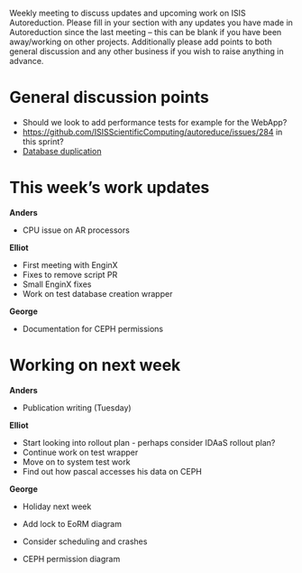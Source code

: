 Weekly meeting to discuss updates and upcoming work on ISIS Autoreduction.
Please fill in your section with any updates you have made in Autoreduction since the last meeting – this can be blank if you have been away/working on other projects. Additionally please add points to both general discussion and any other business if you wish to raise anything in advance. 

General discussion points
=========================
* Should we look to add performance tests for example for the WebApp?
* https://github.com/ISISScientificComputing/autoreduce/issues/284 in this sprint?
* [Database duplication](https://github.com/ISISScientificComputing/autoreduce/issues/285)

This week’s work updates
========================

**Anders**
* CPU issue on AR processors

**Elliot**
* First meeting with EnginX
* Fixes to remove script PR
* Small EnginX fixes
* Work on test database creation wrapper

**George**
* Documentation for CEPH permissions

Working on next week
====================

**Anders**
* Publication writing (Tuesday) 

**Elliot**
* Start looking into rollout plan - perhaps consider IDAaS rollout plan? 
* Continue work on test wrapper
* Move on to system test work
* Find out how pascal accesses his data on CEPH

**George**
* Holiday next week

* Add lock to EoRM diagram
* Consider scheduling and crashes
* CEPH permission diagram
